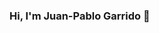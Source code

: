 ### Hi, I'm Juan-Pablo Garrido 👋

<!--
**JPG22002/JPG22002** is a ✨ _special_ ✨ repository because its `README.md` (this file) appears on your GitHub profile.

A passionate full stack developer from Miami

🔭 Currently Working On: Leading the innovative 'Job Quest' platform, a web-based solution for micro-internships and graduate roles. Utilizing React, Firebase, and YouTube API integration, I focus on enhancing user experience and engagement. Also actively involved in AI and machine learning projects, including an AI tool for the Knight Foundation that revolutionizes the grant review process.

🌱 Learning & Growing: Deepening my expertise in full-stack development with a focus on languages like Java, Python, C++, and frameworks like Django, Express.js, and NodeJS. Continuously exploring new trends in database management, API design/deployment, and object-oriented programming.

👯 Seeking Collaboration: Eager to collaborate on projects that leverage my skills in backend and frontend development, especially those involving innovative use of databases and API design. My experience in diverse settings, from hackathons to internships at Netflix and Knight Foundation, equips me to contribute meaningfully to complex, multi-faceted projects.

🤝 Looking for Guidance: Seeking mentorship and opportunities to further enhance my skills in full-stack development and machine learning. Interested in roles that challenge me and allow me to grow my expertise in these areas, particularly in real-world, project-based settings.

👨‍💻 Projects Showcase: All my projects, including 'Job Quest', AI tools for the Knight Foundation, and various academic assignments, are available on GitHub.

💬 Ask Me About My journey developing 'Job Quest', my experience at Netflix and Knight Foundation, and my approach to solving complex problems in software development. Feel free to inquire about specific projects, challenges faced, and how I've applied my technical skills to create impactful solutions.

📫 Contact Me: garridojp22@gmail.com | Connect on LinkedIn

📄 Professional Journey: Discover more about my professional experiences and the projects I've worked on by viewing my LinkedIn profile.

⚡ Fun Fact: In my free time, I enjoy exploring the latest trends in technology and dabbling in creative coding projects. My curiosity and passion for tech not only drive my professional endeavors but also enrich my personal life.
-->
